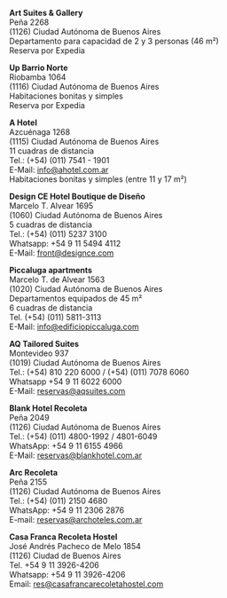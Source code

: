**Art Suites & Gallery**<br>
Peña 2268<br>
(1126) Ciudad Autónoma de Buenos Aires<br>
Departamento para capacidad de 2 y 3 personas (46 m²)<br>
Reserva por Expedia<br>

**Up Barrio Norte**<br>
Riobamba 1064<br>
(1116) Ciudad Autónoma de Buenos Aires<br>
Habitaciones bonitas y simples<br>
Reserva por Expedia<br>

**A Hotel**<br>
Azcuénaga 1268<br>
(1115) Ciudad Autónoma de Buenos Aires<br>
11 cuadras de distancia<br>
Tel.: (+54) (011) 7541 - 1901<br>
E-Mail: info@ahotel.com.ar<br>
Habitaciones bonitas y simples (entre 11 y 17 m²)<br>

**Design CE Hotel Boutique de Diseño**<br>
Marcelo T. Alvear 1695<br> 
(1060) Ciudad Autónoma de Buenos Aires<br>
5 cuadras de distancia<br>
Tel.: (+54) (011) 5237 3100<br>
Whatsapp: +54 9 11 5494 4112<br>
E-Mail: front@designce.com<br>

**Piccaluga apartments**<br>
Marcelo T. de Alvear 1563<br> 
(1020) Ciudad Autónoma de Buenos Aires<br>
Departamentos equipados de 45 m²<br>
6 cuadras de distancia<br>
Tel. (+54) (011) 5811-3113<br>
E-Mail: info@edificiopiccaluga.com<br> 

**AQ Tailored Suites**<br>
Montevideo 937<br> 
(1019) Ciudad Autónoma de Buenos Aires<br>
Tel.: (+54) 810 220 6000 / (+54) (011) 7078 6060<br>
Whatsapp +54 9 11 6022 6000<br>
E-Mail: reservas@aqsuites.com<br>

**Blank Hotel Recoleta**<br>
Peña 2049<br>
(1126) Ciudad Autónoma de Buenos Aires<br>
Tel.: (+54) (011) 4800-1992 / 4801-6049<br>
WhatsApp: +54 9 11 6155 4966<br>
E-Mail: reservas@blankhotel.com.ar<br> 

**Arc Recoleta**<br>
Peña 2155<br>
(1126) Ciudad Autónoma de Buenos Aires<br>
Tel.: (+54) (011)  2150 4680<br>
WhatsApp: +54 9 11 2306 2876<br>
E-mail: reservas@archoteles.com.ar<br>

**Casa Franca Recoleta Hostel**<br>
José Andrés Pacheco de Melo 1854<br>
(1126) Ciudad de Buenos Aires<br>
Tel.  +54 9 11 3926-4206<br>
Whatsapp: +54 9 11 3926-4206<br>
Email: res@casafrancarecoletahostel.com<br>
